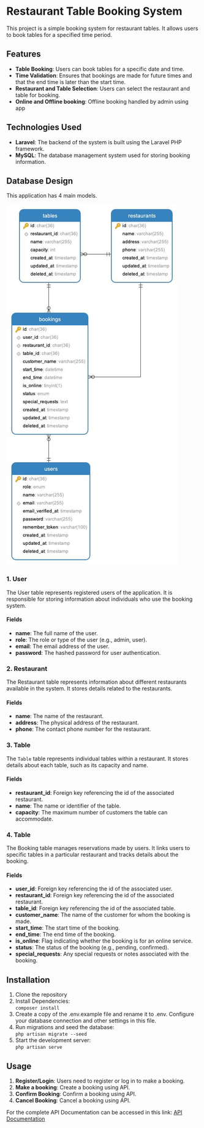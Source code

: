 # Restaurant Table Booking System

This project is a simple booking system for restaurant tables. It allows users to book tables for a specified time period.

## Features
- **Table Booking**: Users can book tables for a specific date and time.
- **Time Validation**: Ensures that bookings are made for future times and that the end time is later than the start time.
- **Restaurant and Table Selection**: Users can select the restaurant and table for booking.
- **Online and Offline booking**: Offline booking handled by admin using app

## Technologies Used
- **Laravel**: The backend of the system is built using the Laravel PHP framework.
- **MySQL**: The database management system used for storing booking information.

## Database Design
This application has 4 main models.

![Restaurant Database Design](Restaurant%20Database%20Design.jpg)

### 1. User
The User table represents registered users of the application. It is responsible for storing information about individuals who use the booking system.

#### Fields
- **name**: The full name of the user.
- **role**: The role or type of the user (e.g., admin, user).
- **email**: The email address of the user.
- **password**: The hashed password for user authentication.

### 2. Restaurant
The Restaurant table represents information about different restaurants available in the system. It stores details related to the restaurants.

#### Fields
- **name**: The name of the restaurant.
- **address**: The physical address of the restaurant.
- **phone**: The contact phone number for the restaurant.

### 3. Table
The `Table` table represents individual tables within a restaurant. It stores details about each table, such as its capacity and name.

#### Fields
- **restaurant_id**: Foreign key referencing the id of the associated restaurant.
- **name**: The name or identifier of the table.
- **capacity**: The maximum number of customers the table can accommodate.

### 4. Table
The Booking table manages reservations made by users. It links users to specific tables in a particular restaurant and tracks details about the booking.

#### Fields
- **user_id**: Foreign key referencing the id of the associated user.
- **restaurant_id**: Foreign key referencing the id of the associated restaurant.
- **table_id**: Foreign key referencing the id of the associated table.
- **customer_name**: The name of the customer for whom the booking is made.
- **start_time**: The start time of the booking.
- **end_time**: The end time of the booking.
- **is_online**: Flag indicating whether the booking is for an online service.
- **status**: The status of the booking (e.g., pending, confirmed).
- **special_requests**: Any special requests or notes associated with the booking.


## Installation
1. Clone the repository
2. Install Dependencies: <br/>
```composer install```
3. Create a copy of the .env.example file and rename it to .env. Configure your database connection and other settings in this file.
4. Run migrations and seed the database: <br/>
```php artisan migrate --seed```
5. Start the development server: <br/>
```php artisan serve```

## Usage
1. **Register/Login**: Users need to register or log in to make a booking.
2. **Make a booking**: Create a booking using API.
3. **Confirm Booking**: Confirm a booking using API.
4. **Cancel Booking**: Cancel a booking using API.

For the complete API Documentation can be accessed in this link: [API Documentation](https://documenter.getpostman.com/view/2470070/2s9YypE3US)
